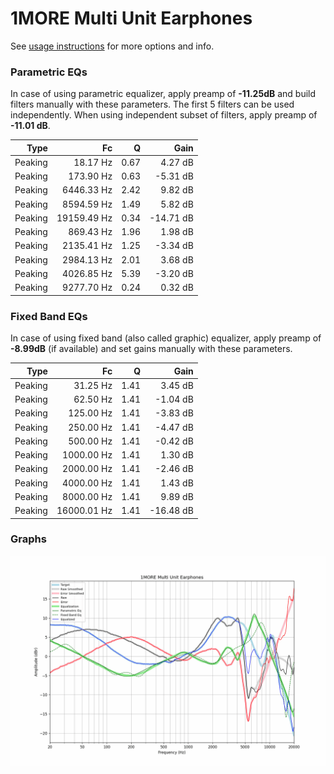 # 1MORE Multi Unit Earphones
See [usage instructions](https://github.com/jaakkopasanen/AutoEq#usage) for more options and info.

### Parametric EQs
In case of using parametric equalizer, apply preamp of **-11.25dB** and build filters manually
with these parameters. The first 5 filters can be used independently.
When using independent subset of filters, apply preamp of **-11.01 dB**.

| Type    | Fc          |    Q | Gain      |
|--------:|------------:|-----:|----------:|
| Peaking | 18.17 Hz    | 0.67 | 4.27 dB   |
| Peaking | 173.90 Hz   | 0.63 | -5.31 dB  |
| Peaking | 6446.33 Hz  | 2.42 | 9.82 dB   |
| Peaking | 8594.59 Hz  | 1.49 | 5.82 dB   |
| Peaking | 19159.49 Hz | 0.34 | -14.71 dB |
| Peaking | 869.43 Hz   | 1.96 | 1.98 dB   |
| Peaking | 2135.41 Hz  | 1.25 | -3.34 dB  |
| Peaking | 2984.13 Hz  | 2.01 | 3.68 dB   |
| Peaking | 4026.85 Hz  | 5.39 | -3.20 dB  |
| Peaking | 9277.70 Hz  | 0.24 | 0.32 dB   |

### Fixed Band EQs
In case of using fixed band (also called graphic) equalizer, apply preamp of **-8.99dB**
(if available) and set gains manually with these parameters.

| Type    | Fc          |    Q | Gain      |
|--------:|------------:|-----:|----------:|
| Peaking | 31.25 Hz    | 1.41 | 3.45 dB   |
| Peaking | 62.50 Hz    | 1.41 | -1.04 dB  |
| Peaking | 125.00 Hz   | 1.41 | -3.83 dB  |
| Peaking | 250.00 Hz   | 1.41 | -4.47 dB  |
| Peaking | 500.00 Hz   | 1.41 | -0.42 dB  |
| Peaking | 1000.00 Hz  | 1.41 | 1.30 dB   |
| Peaking | 2000.00 Hz  | 1.41 | -2.46 dB  |
| Peaking | 4000.00 Hz  | 1.41 | 1.43 dB   |
| Peaking | 8000.00 Hz  | 1.41 | 9.89 dB   |
| Peaking | 16000.01 Hz | 1.41 | -16.48 dB |

### Graphs
![](./1MORE%20Multi%20Unit%20Earphones.png)